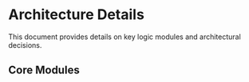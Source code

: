 # Architecture Details

This document provides details on key logic modules and architectural decisions.

## Core Modules

<!-- Module documentation will be added here following the template below:

### module-name.ts
- **Purpose**: 
- **Key Functions**:
- **Dependencies**:
-->